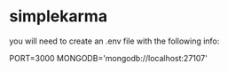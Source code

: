 simplekarma
===========
you will need to create an .env file with the following info:

PORT=3000
MONGODB='mongodb://localhost:27107'


